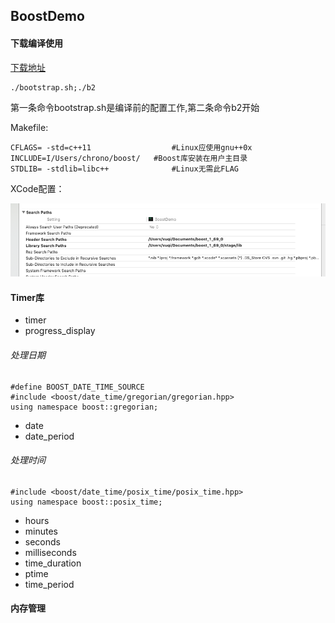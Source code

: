 ## BoostDemo
#### 下载编译使用

 [下载地址](https://dl.bintray.com/boostorg/release/1.69.0/source/)
 
```
./bootstrap.sh;./b2
```
第一条命令bootstrap.sh是编译前的配置工作,第二条命令b2开始

Makefile:

```
CFLAGS= -std=c++11 					#Linux应使用gnu++0x
INCLUDE=I/Users/chrono/boost/ 	#Boost库安装在用户主目录
STDLIB= -stdlib=libc++  			#Linux无需此FLAG
```

XCode配置：

![](images/1.png)


#### Timer库

+ timer
+ progress_display

###### 处理日期

```
#define BOOST_DATE_TIME_SOURCE
#include <boost/date_time/gregorian/gregorian.hpp>
using namespace boost::gregorian;

```
+ date
+ date_period

###### 处理时间

```
#include <boost/date_time/posix_time/posix_time.hpp>
using namespace boost::posix_time;
```
+ hours
+ minutes
+ seconds
+ milliseconds
+ time_duration
+ ptime
+ time_period

#### 内存管理


